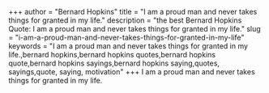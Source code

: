 +++
author = "Bernard Hopkins"
title = "I am a proud man and never takes things for granted in my life."
description = "the best Bernard Hopkins Quote: I am a proud man and never takes things for granted in my life."
slug = "i-am-a-proud-man-and-never-takes-things-for-granted-in-my-life"
keywords = "I am a proud man and never takes things for granted in my life.,bernard hopkins,bernard hopkins quotes,bernard hopkins quote,bernard hopkins sayings,bernard hopkins saying,quotes, sayings,quote, saying, motivation"
+++
I am a proud man and never takes things for granted in my life.
